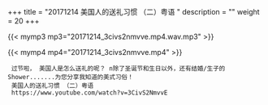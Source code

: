 +++
title = "20171214  美国人的送礼习惯 （二）粤语 "
description = ""
weight = 20
+++

{{< mymp3 mp3="20171214_3civs2nmvve.mp4.wav.mp3" >}}

{{< mymp4 mp4="20171214_3civs2nmvve.mp4" >}}

     过节啦， 美国人是怎么送礼的呢？ n除了圣诞节和生日以外，还有结婚/生子的Shower.......为您分享我知道的美式习俗！ 
     美国人的送礼习惯 （二）粤语 
     https://www.youtube.com/watch?v=3CivS2NmvvE 
